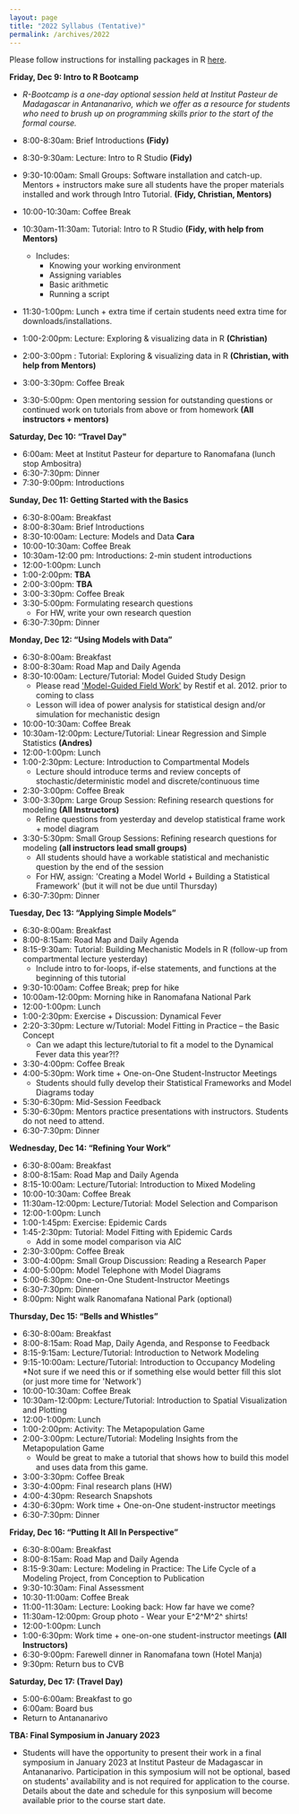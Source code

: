 ```yaml
---
layout: page
title: "2022 Syllabus (Tentative)"
permalink: /archives/2022
---
```



Please follow instructions for installing packages in R [here](E2M2-2018/E2M2_InstallPackages.html).


**Friday, Dec 9: Intro to R Bootcamp**
* *R-Bootcamp is a one-day optional session held at Institut Pasteur de Madagascar in Antananarivo, which we offer as a resource for students who need to brush up on programming skills prior to the start of the formal course.*

* 8:00-8:30am: Brief Introductions __(Fidy)__
* 8:30-9:30am: Lecture: Intro to R Studio __(Fidy)__
* 9:30-10:00am: Small Groups: Software installation and catch-up. Mentors + instructors make sure all students have the proper materials installed and work through Intro Tutorial. __(Fidy, Christian, Mentors)__
* 10:00-10:30am: Coffee Break
* 10:30am-11:30am: Tutorial: Intro to R Studio __(Fidy, with help from Mentors)__
  * Includes:
      * Knowing your working environment
      * Assigning variables
      * Basic arithmetic
      * Running a script
* 11:30-1:00pm: Lunch + extra time if certain students need extra time for downloads/installations.
* 1:00-2:00pm: Lecture: Exploring & visualizing data in R __(Christian)__
* 2:00-3:00pm : Tutorial: Exploring & visualizing data in R __(Christian, with help from Mentors)__
* 3:00-3:30pm: Coffee Break 
* 3:30-5:00pm: Open mentoring session for outstanding questions or continued work on tutorials from above or from homework __(All instructors + mentors)__

**Saturday, Dec 10: “Travel Day"**

* 6:00am: Meet at Institut Pasteur for departure to Ranomafana (lunch stop Ambositra)
* 6:30-7:30pm: Dinner
* 7:30-9:00pm: Introductions


**Sunday, Dec 11: Getting Started with the Basics**

* 6:30-8:00am: Breakfast
* 8:00-8:30am: Brief Introductions 
* 8:30-10:00am: Lecture: Models and Data __Cara__
* 10:00-10:30am: Coffee Break
* 10:30am-12:00 pm: Introductions: 2-min student introductions 
* 12:00-1:00pm: Lunch
* 1:00-2:00pm: **TBA**
* 2:00-3:00pm: **TBA**
* 3:00-3:30pm: Coffee Break 
* 3:30-5:00pm: Formulating research questions 
  * For HW, write your own research question
* 6:30-7:30pm: Dinner

**Monday, Dec 12: “Using Models with Data”**

* 6:30-8:00am: Breakfast
* 8:00-8:30am: Road Map and Daily Agenda
* 8:30-10:00am: Lecture/Tutorial: Model Guided Study Design 
  * Please read ['Model-Guided Field Work'](https://doi.org/10.1111/j.1461-0248.2012.01836.x) by Restif et al. 2012. prior to coming to class
  * Lesson will idea of power analysis for statistical design and/or simulation for mechanistic design
* 10:00-10:30am: Coffee Break
* 10:30am-12:00pm: Lecture/Tutorial: Linear Regression and Simple Statistics __(Andres)__
* 12:00-1:00pm: Lunch
* 1:00-2:30pm: Lecture: Introduction to Compartmental Models 
  * Lecture should introduce terms and review concepts of  stochastic/deterministic model and discrete/continuous time
* 2:30-3:00pm: Coffee Break
* 3:00-3:30pm: Large Group Session: Refining research questions for modeling __(All Instructors)__
  * Refine questions from yesterday and develop statistical frame work + model diagram
* 3:30-5:30pm: Small Group Sessions: Refining research questions for modeling __(all instructors lead small groups)__
  * All students should have a workable statistical and mechanistic question by the end of the session
  * For HW, assign: 'Creating a Model World + Building a Statistical Framework' (but it will not be due until Thursday)
* 6:30-7:30pm: Dinner

**Tuesday, Dec 13: “Applying Simple Models”**

* 6:30-8:00am: Breakfast
* 8:00-8:15am: Road Map and Daily Agenda 
* 8:15-9:30am: Tutorial: Building Mechanistic Models in R (follow-up from compartmental lecture yesterday)
  * Include intro to for-loops, if-else statements, and functions at the beginning of this tutorial
* 9:30-10:00am: Coffee Break; prep for hike
* 10:00am-12:00pm: Morning hike in Ranomafana National Park
* 12:00-1:00pm: Lunch
* 1:00-2:30pm: Exercise + Discussion: Dynamical Fever 
* 2:20-3:30pm: Lecture w/Tutorial: Model Fitting in Practice – the Basic Concept 
  * Can we adapt this lecture/tutorial to fit a model to the Dynamical Fever data this year?!?
* 3:30-4:00pm: Coffee Break
* 4:00-5:30pm: Work time + One-on-One Student-Instructor Meetings 
  * Students should fully develop their Statistical Frameworks and Model Diagrams today
* 5:30-6:30pm: Mid-Session Feedback 
* 5:30-6:30pm: Mentors practice presentations with instructors. Students do not need to attend. 
* 6:30-7:30pm: Dinner

**Wednesday, Dec 14: “Refining Your Work”**

* 6:30-8:00am: Breakfast
* 8:00-8:15am: Road Map and Daily Agenda 
* 8:15-10:00am: Lecture/Tutorial: Introduction to Mixed Modeling 
* 10:00-10:30am: Coffee Break
* 11:30am-12:00pm: Lecture/Tutorial: Model Selection and Comparison 
* 12:00-1:00pm: Lunch
* 1:00-1:45pm: Exercise: Epidemic Cards 
* 1:45-2:30pm: Tutorial: Model Fitting with Epidemic Cards
  * Add in some model comparison via AIC
* 2:30-3:00pm: Coffee Break
* 3:00-4:00pm: Small Group Discussion: Reading a Research Paper
* 4:00-5:00pm: Model Telephone with Model Diagrams
* 5:00-6:30pm:  One-on-One Student-Instructor Meetings 
* 6:30-7:30pm: Dinner
* 8:00pm: Night walk Ranomafana National Park (optional) 

**Thursday, Dec 15: “Bells and Whistles”**

* 6:30-8:00am: Breakfast
* 8:00-8:15am: Road Map, Daily Agenda, and Response to Feedback
* 8:15-9:15am: Lecture/Tutorial: Introduction to Network Modeling 
* 9:15-10:00am: Lecture/Tutorial: Introduction to Occupancy Modeling
  *Not sure if we need this or if something else would better fill this slot (or just more time for 'Network')
* 10:00-10:30am: Coffee Break
* 10:30am-12:00pm: Lecture/Tutorial: Introduction to Spatial Visualization and Plotting
* 12:00-1:00pm: Lunch
* 1:00-2:00pm: Activity: The Metapopulation Game 
* 2:00-3:00pm: Lecture/Tutorial: Modeling Insights from the Metapopulation Game 
  * Would be great to make a tutorial that shows how to build this model and uses data from this game.
* 3:00-3:30pm: Coffee Break
* 3:30-4:00pm: Final research plans (HW)
* 4:00-4:30pm: Research Snapshots 
* 4:30-6:30pm: Work time + One-on-One student-instructor meetings 
* 6:30-7:30pm: Dinner

**Friday, Dec 16: “Putting It All In Perspective”**

* 6:30-8:00am: Breakfast
* 8:00-8:15am: Road Map and Daily Agenda 
* 8:15-9:30am: Lecture: Modeling in Practice: The Life Cycle of a Modeling Project, from Conception to Publication  
* 9:30-10:30am: Final Assessment 
* 10:30-11:00am: Coffee Break
* 11:00-11:30am: Lecture: Looking back: How far have we come?
* 11:30am-12:00pm: Group photo - Wear your E^2^M^2^ shirts! 
* 12:00-1:00pm: Lunch
* 1:00-6:30pm: Work time + one-on-one student-instructor meetings __(All Instructors)__
* 6:30-9:00pm: Farewell dinner in Ranomafana town (Hotel Manja)
* 9:30pm: Return bus to CVB

**Saturday, Dec 17: (Travel Day)**

* 5:00-6:00am: Breakfast to go
* 6:00am: Board bus
* Return to Antananarivo 

**TBA: Final Symposium in January 2023**

* Students will have the opportunity to present their work in a final symposium in January 2023 at Institut Pasteur de Madagascar in Antananarivo. Participation in this symposium will not be optional, based on students' availability and is not required for application to the course. Details about the date and schedule for this synposium will become available prior to the course start date. 


